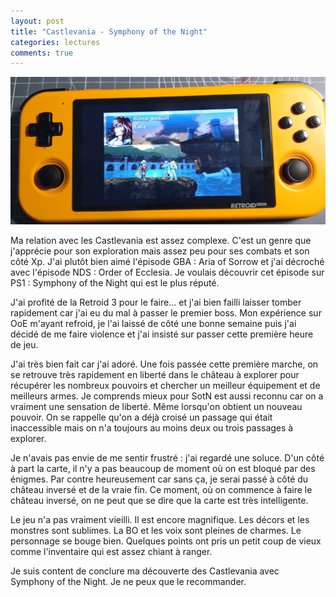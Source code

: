 ```yaml
---
layout: post
title: "Castlevania - Symphony of the Night"
categories: lectures
comments: true
---
```


![SotN](https://github.com/homeostasie/bouquins/raw/master/_pics/jv/castlevania/castlevania-sotn.jpg)

Ma relation avec les Castlevania est assez complexe. C'est un genre que j'apprécie pour son exploration mais assez peu pour ses combats et son côté Xp. J'ai plutôt bien aimé l'épisode GBA : Aria of Sorrow et j'ai décroché avec l'épisode NDS : Order of Ecclesia. Je voulais découvrir cet épisode sur PS1 : Symphony of the Night qui est le plus réputé. 

J'ai profité de la Retroid 3 pour le faire... et j'ai bien failli laisser tomber rapidement car j'ai eu du mal à passer le premier boss. Mon expérience sur OoE m'ayant refroid, je l'ai laissé de côté une bonne semaine puis j'ai décidé de me faire violence et j'ai insisté sur passer cette première heure de jeu. 

J'ai très bien fait car j'ai adoré. Une fois passée cette première marche, on se retrouve très rapidement en liberté dans le château à explorer pour récupérer les nombreux pouvoirs et chercher un meilleur équipement et de meilleurs armes. Je comprends mieux pour SotN est aussi reconnu car on a vraiment une sensation de liberté. Même lorsqu'on obtient un nouveau pouvoir. On se rappelle qu'on a déjà croisé un passage qui était inaccessible mais on n'a toujours au moins deux ou trois passages à explorer. 

Je n'avais pas envie de me sentir frustré : j'ai regardé une soluce. D'un côté à part la carte, il n'y a pas beaucoup de moment où on est bloqué par des énigmes. Par contre heureusement car sans ça, je serai passé à côté du château inversé et de la vraie fin. Ce moment, où on commence à faire le château inversé, on ne peut que se dire que la carte est très intelligente. 

Le jeu n'a pas vraiment vieilli. Il est encore magnifique. Les décors et les monstres sont sublimes. La BO et les voix sont pleines de charmes. Le personnage se bouge bien. Quelques points ont pris un petit coup de vieux comme l'inventaire qui est assez chiant à ranger. 

Je suis content de conclure ma découverte des Castlevania avec Symphony of the Night. Je ne peux que le recommander.